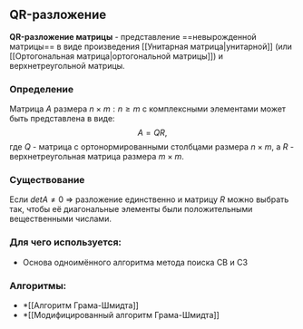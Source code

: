 ## QR-разложение
**QR-разложение матрицы** - представление ==невырожденной матрицы== в виде произведения [[Унитарная матрица|унитарной]] (или [[Ортогональная матрица|ортогональной матрицы]]) и верхнетреугольной матрицы.

### Определение
Матрица $A$ размера $n \times m : n \ge m$ с комплексными элементами может быть представлена в виде:
$$
A=Q R,
$$
где $Q$ - матрица с ортонормированными столбцами размера $n \times m$, а $R$ - верхнетреугольная матрица размера $m \times m$.

### Существование
Если $detA \ne 0$ => разложение единственно и матрицу $R$ можно выбрать так, чтобы её диагональные элементы были положительными вещественными числами. 

### Для чего используется:
* Основа одноимённого алгоритма метода поиска СВ и СЗ

### Алгоритмы:
* *[[Алгоритм Грама-Шмидта]]
* *[[Модифицированный алгоритм Грама-Шмидта]]
